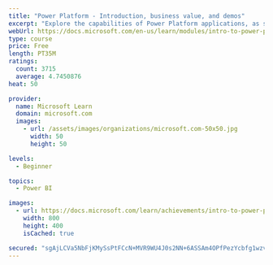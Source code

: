 ```yaml
---
title: "Power Platform - Introduction, business value, and demos"
excerpt: "Explore the capabilities of Power Platform applications, as seen in demonstrations and customer case studies."
webUrl: https://docs.microsoft.com/en-us/learn/modules/intro-to-power-platform-mba/
type: course
price: Free
length: PT35M
ratings:
  count: 3715
  average: 4.7450876
heat: 50

provider:
  name: Microsoft Learn
  domain: microsoft.com
  images:
    - url: /assets/images/organizations/microsoft.com-50x50.jpg
      width: 50
      height: 50

levels:
  - Beginner

topics:
  - Power BI

images:
  - url: https://docs.microsoft.com/learn/achievements/intro-to-power-platform-social.png
    width: 800
    height: 400
    isCached: true

secured: "sgAjLCVa5NbFjKMySsPtFCcN+MVR9WU4J0s2NN+6ASSAm4OPfPezYcbfg1wzvGQBELaK6pWYT8DcZC45KCv5pq6SGDsOWmzuZjOQLEYie38nyqNv/ixrEMnASEFqt2s8OVTtMMH2WoH8vD0nZE9mNzBuvYmZxQ7S26EvYd2SxgxUAkjn3NL51feRK8P6oJ+H05WNuQID/1sJVSGSy83o/gQxbmONMkheRobWa09rUG4BSGvWz2MvIDLofbTKg6hUdcwa+w71CBUNbo29okxCnTo2fldxkcmG6ZlI3i76EJKAXDV17ccX3om+tKpJZkDy40Fuxe/jrRmJ60Bv5Rhukepdh3Ie3ztad4g2gcsqmyOiKG1j78VlaREHBnIbv7meyEqSVoY+XYokyVysj+HqDdGNYiVUPEIClNUMRY5XDP4=;jagOF6x2TMd9xHeTA5MeLg=="
---
```


